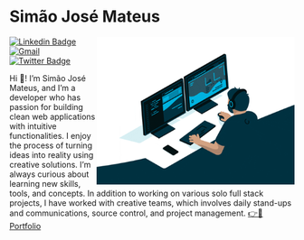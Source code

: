 # Simão José Mateus

<img align="right" src="assets/simon.gif" width="350"/>



[![Linkedin Badge](https://img.shields.io/badge/-Simão%20José-003140?style=flat-square&labelColor=003140&logo=linkedin&logoColor=white&link=https://www.linkedin.com/in/simaojosemateus/)](https://www.linkedin.com/in/simaojosemateus/)
[![Gmail](https://img.shields.io/badge/-simaojose1978@gmail.com-003140?style=flat-square&labelColor=003140&logo=gmail&logoColor=white&link=mailto:simaojose1978@gmail.com)](mailto:simaojose1978@gmail.com)
[![Twitter Badge](https://img.shields.io/badge/-@simon_joseph-003140?style=flat-square&labelColor=003140&logo=twitter&logoColor=white&link=https://twitter.com/simon_joseph/)](https://twitter.com/simon_joseph/)

 Hi 👋! I’m Simão José Mateus, and I’m a developer who has passion for building clean web applications with intuitive functionalities. I enjoy the process of turning ideas into reality using creative solutions. I’m always curious about learning new skills, tools, and concepts. In addition to working on various solo full stack projects, I have worked with creative teams, which involves daily stand-ups and communications, source control, and project management.
 <a href='https://simonjoseph.github.io/portfolio/'>👉🚀 Portfolio</a>
 

<!--
My name is Simão José, Iam from Angola  🇦🇴 I'm a Programer, that has been working as a Front-end developer since 

Here are some ideas to get you started:

- 🔭 I’m currently working on ...
- 🌱 I’m currently learning ...
- 👯 I’m looking to collaborate on ...
- 🤔 I’m looking for help with ...
- 💬 Ask me about ...
- 📫 How to reach me: ...
- 😄 Pronouns: ...
- ⚡ Fun fact: ...
-->
